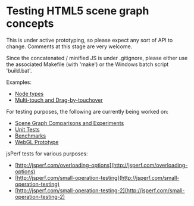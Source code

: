 
Testing HTML5 scene graph concepts
==================================

This is under active prototyping, so please expect any sort of API to change. Comments at this stage are very welcome.

Since the concatenated / minified JS is under .gitignore, please either use the
associated Makefile (with 'make') or the Windows batch script 'build.bat'.

Examples:
* [Node types](http://phet.colorado.edu/files/phet-scene/examples/nodes.html)
* [Multi-touch and Drag-by-touchover](http://phet.colorado.edu/files/phet-scene/examples/multi-touch.html)

For testing purposes, the following are currently being worked on:
* [Scene Graph Comparisons and Experiments](http://phet.colorado.edu/files/phet-scene/tests/easel-performance/easel-tests.html)
* [Unit Tests](http://phet.colorado.edu/files/phet-scene/tests/unit-tests/unit-tests.html)
* [Benchmarks](http://phet.colorado.edu/files/phet-scene/tests/benchmarks/benchmarks.html)
* [WebGL Prototype](http://phet.colorado.edu/files/phet-scene/tests/webgl-test/webgl-test.html)

jsPerf tests for various purposes:
* [http://jsperf.com/overloading-options](http://jsperf.com/overloading-options)
* [http://jsperf.com/small-operation-testing](http://jsperf.com/small-operation-testing)
* [http://jsperf.com/small-operation-testing-2](http://jsperf.com/small-operation-testing-2)
